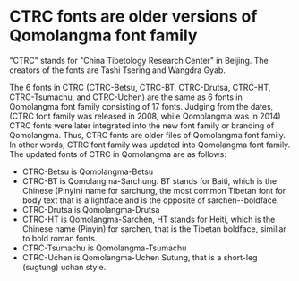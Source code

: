 # CTRC fonts are older versions of Qomolangma font family

"CTRC" stands for "China Tibetology Research Center" in Beijing. The creators of the fonts are Tashi Tsering and Wangdra Gyab. 

The 6 fonts in CTRC (CTRC-Betsu, CTRC-BT, CTRC-Drutsa, CTRC-HT, CTRC-Tsumachu, and CTRC-Uchen) are the same as 6 fonts in Qomolangma font family consisting of 17 fonts. Judging from the dates, (CTRC font family was released in 2008, while Qomolangma was in 2014) CTRC fonts were later integrated into the new font family or branding of Qomolangma. Thus, CTRC fonts are older files of Qomolangma font family. In other words, CTRC font family was updated into Qomolangma font family. The updated fonts of CTRC in Qomolangma are as follows: 
- CTRC-Betsu is Qomolangma-Betsu
- CTRC-BT is Qomolangma-Sarchung. BT stands for Baiti, which is the Chinese  (Pinyin) name for sarchung, the most common Tibetan font for body text that is a lightface and is the opposite of sarchen--boldface. 
- CTRC-Drutsa is Qomolangma-Drutsa
- CTRC-HT is Qomolangma-Sarchen, HT stands for Heiti, which is the Chinese name (Pinyin) for sarchen, that is the Tibetan boldface, similiar to bold roman fonts. 
- CTRC-Tsumachu is Qomolangma-Tsumachu
- CTRC-Uchen is Qomolangma-Uchen Sutung, that is a short-leg (sugtung) uchan style. 
